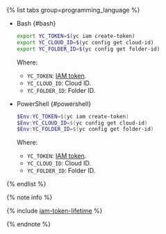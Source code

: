 {% list tabs group=programming_language %}

- Bash {#bash}

   ```bash
   export YC_TOKEN=$(yc iam create-token)
   export YC_CLOUD_ID=$(yc config get cloud-id)
   export YC_FOLDER_ID=$(yc config get folder-id)
   ```

   Where:
   * `YC_TOKEN`: [IAM token](../iam/concepts/authorization/iam-token.md).
   * `YC_CLOUD_ID`: Cloud ID.
   * `YC_FOLDER_ID`: Folder ID.

- PowerShell {#powershell}

   ```powershell
   $Env:YC_TOKEN=$(yc iam create-token)
   $Env:YC_CLOUD_ID=$(yc config get cloud-id)
   $Env:YC_FOLDER_ID=$(yc config get folder-id)
   ```

   Where:
   * `YC_TOKEN`: [IAM token](../iam/concepts/authorization/iam-token.md).
   * `YC_CLOUD_ID`: Cloud ID.
   * `YC_FOLDER_ID`: Folder ID.

{% endlist %}

{% note info %}

{% include [iam-token-lifetime](iam-token-lifetime.md) %}

{% endnote %}
